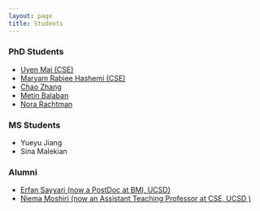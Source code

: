 ```yaml
---
layout: page
title: Students
---
```


### PhD Students

* [Uyen Mai (CSE)](https://github.com/uym2)
* [Maryam Rabiee Hashemi (CSE)](https://github.com/maryamrabiee)
* [Chao Zhang](https://github.com/chaoszhang)
* [Metin Balaban](https://balabanmetin.github.io/)
* [Nora Rachtman](https://github.com/noraracht/)

### MS Students
* Yueyu Jiang
* Sina Malekian

### Alumni

* [Erfan Sayyari (now a PostDoc at BMI, UCSD)](http://erfansayyari.com/)
* [Niema Moshiri (now an  Assistant Teaching Professor at CSE, UCSD )](http://niema.net/)


